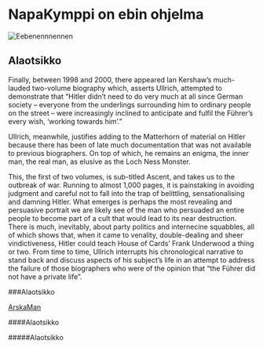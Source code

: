 # NapaKymppi on ebin ohjelma

![Eebenennnennen](https://www.google.fi/url?sa=i&rct=j&q=&esrc=s&source=images&cd=&cad=rja&uact=8&ved=0ahUKEwj1ib7eq9DRAhUEjSwKHaWMCAAQjRwIBw&url=https%3A%2F%2Fgithub.com%2Fsockeye44%2Finstavpn%2Fissues&psig=AFQjCNFT3lZIHDhoFwn5jHIXYJxG4AOk0Q&ust=1484988591969710)

## Alaotsikko

Finally, between 1998 and 2000, there appeared Ian Kershaw’s much-lauded two-volume biography which, asserts Ullrich, attempted to demonstrate that “Hitler didn’t need to do very much at all since German society – everyone from the underlings surrounding him to ordinary people on the street – were increasingly inclined to anticipate and fulfil the Führer’s every wish, ‘working towards him’.”

Ullrich, meanwhile, justifies adding to the Matterhorn of material on Hitler because there has been of late much documentation that was not available to previous biographers. On top of which, he remains an enigma, the inner man, the real man, as elusive as the Loch Ness Monster.

This, the first of two volumes, is sub-titled Ascent, and takes us to the outbreak of war. Running to almost 1,000 pages, it is painstaking in avoiding judgment and careful not to fall into the trap of belittling, sensationalising and damning Hitler. What emerges is perhaps the most revealing and persuasive portrait we are likely see of the man who persuaded an entire people to become part of a cult that would lead to its near destruction. There is much, inevitably, about party politics and internecine squabbles, all of which shows that, when it came to venality, double-dealing and sheer vindictiveness, Hitler could teach House of Cards’ Frank Underwood a thing or two. From time to time, Ullrich interrupts his chronological narrative to stand back and discuss aspects of his subject’s life in an attempt to address the failure of those biographers who were of the opinion that “the Führer did not have a private life”.

###Alaotsikko

[ArskaMan](https://fi.wikipedia.org/wiki/Adolf_Hitler)

####Alaotsikko

#####Alaotsikko
